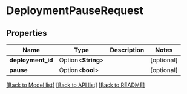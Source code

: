 # DeploymentPauseRequest

## Properties

Name | Type | Description | Notes
------------ | ------------- | ------------- | -------------
**deployment_id** | Option<**String**> |  | [optional]
**pause** | Option<**bool**> |  | [optional]

[[Back to Model list]](../README.md#documentation-for-models) [[Back to API list]](../README.md#documentation-for-api-endpoints) [[Back to README]](../README.md)


